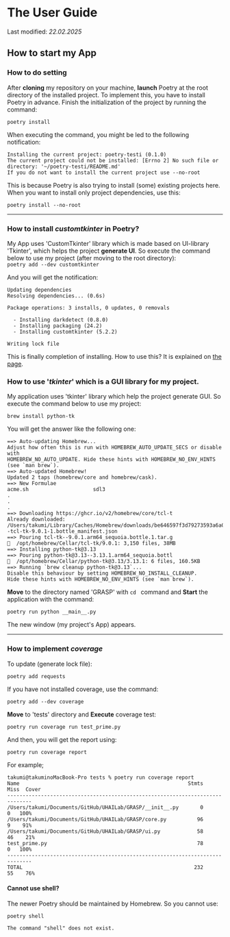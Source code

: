 # The User Guide
Last modified: *22.02.2025*

## How to start my App  
### How to do setting  
After **cloning** my repository on your machine, **launch** Poetry at the root directory of the installed project.
To implement this, you have to install Poetry in advance.
Finish the initialization of the project by running the command:  
```
poetry install
```  
When executing the command, you might be led to the following notification:  
```  
Installing the current project: poetry-testi (0.1.0)
The current project could not be installed: [Errno 2] No such file or directory: '~/poetry-testi/README.md'
If you do not want to install the current project use --no-root
```  
This is because Poetry is also trying to install (some) existing projects here. When you want to install only project dependencies, use this:  
```  
poetry install --no-root
```  

---

### How to install *customtkinter* in Poetry?  
My App uses 'CustomTkinter' library which is made based on UI-library 'Tkinter', which helps the project **generate UI**. So execute the command below to use my project (after moving to the root directory):  
`poetry add --dev customtkinter` 

And you will get the notification:
```
Updating dependencies
Resolving dependencies... (0.6s)

Package operations: 3 installs, 0 updates, 0 removals

  - Installing darkdetect (0.8.0)
  - Installing packaging (24.2)
  - Installing customtkinter (5.2.2)

Writing lock file
``` 
This is finally completion of installing. How to use this? It is explained on [the page](https://customtkinter.tomschimansky.com/tutorial/).  
### How to use '*tkinter*' which is a GUI library for my project.  
My application uses 'tkinter' library which help the project generate GUI. So execute the command below to use my project:  
```
brew install python-tk
```
You will get the answer like the following one: 
```
==> Auto-updating Homebrew...
Adjust how often this is run with HOMEBREW_AUTO_UPDATE_SECS or disable with
HOMEBREW_NO_AUTO_UPDATE. Hide these hints with HOMEBREW_NO_ENV_HINTS (see `man brew`).
==> Auto-updated Homebrew!
Updated 2 taps (homebrew/core and homebrew/cask).
==> New Formulae
acme.sh                     sdl3
.
.
.
==> Downloading https://ghcr.io/v2/homebrew/core/tcl-t
Already downloaded: /Users/takumi/Library/Caches/Homebrew/downloads/be646597f3d79273593a6a054e9ad1fcc722de45fe4be5464b2a5275f8b7303b--tcl-tk-9.0.1-1.bottle_manifest.json
==> Pouring tcl-tk--9.0.1.arm64_sequoia.bottle.1.tar.g
🍺  /opt/homebrew/Cellar/tcl-tk/9.0.1: 3,150 files, 38MB
==> Installing python-tk@3.13
==> Pouring python-tk@3.13--3.13.1.arm64_sequoia.bottl
🍺  /opt/homebrew/Cellar/python-tk@3.13/3.13.1: 6 files, 160.5KB
==> Running `brew cleanup python-tk@3.13`...
Disable this behaviour by setting HOMEBREW_NO_INSTALL_CLEANUP.
Hide these hints with HOMEBREW_NO_ENV_HINTS (see `man brew`).
```  

**Move** to the directory named 'GRASP' with ```cd ``` command and **Start** the application with the command:  
```  
poetry run python __main__.py
```  
The new window (my project's App) appears.  

---

### How to implement *coverage*
To update (generate lock file):  
```  
poetry add requests
```  
If you have not installed coverage, use the command:  
```  
poetry add --dev coverage
```  
**Move** to 'tests' directory and **Execute** coverage test:  
```  
poetry run coverage run test_prime.py
```  
And then, you will get the report using:  
```  
poetry run coverage report
```  
For example;  
```  
takumi@takuminoMacBook-Pro tests % poetry run coverage report
Name                                                       Stmts   Miss  Cover
------------------------------------------------------------------------------
/Users/takumi/Documents/GitHub/UHAILab/GRASP/__init__.py       0      0   100%
/Users/takumi/Documents/GitHub/UHAILab/GRASP/core.py          96      9    91%
/Users/takumi/Documents/GitHub/UHAILab/GRASP/ui.py            58     46    21%
test_prime.py                                                 78      0   100%
------------------------------------------------------------------------------
TOTAL                                                        232     55    76%
```  
#### Cannot use shell?   
The newer Poetry should be maintained by Homebrew. So you cannot use:
```
poetry shell

The command "shell" does not exist.
```  